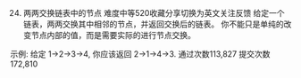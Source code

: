 24. 两两交换链表中的节点
难度中等520收藏分享切换为英文关注反馈
给定一个链表，两两交换其中相邻的节点，并返回交换后的链表。
你不能只是单纯的改变节点内部的值，而是需要实际的进行节点交换。
 
示例:
给定 1->2->3->4, 你应该返回 2->1->4->3.
通过次数113,827
提交次数172,810